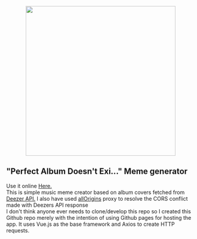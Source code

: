 <p align="center">
	<img src="https://raw.githubusercontent.com/devdana/PerfectAlbum/main/Sample.png" width="400"/>
</p>
<h2>"Perfect Album Doesn't Exi..." Meme generator</h2>
<p>Use it online <a href="https://devdana.github.io/PerfectAlbum/">Here.</a>
</br>
This is simple music meme creator based on album covers fetched from <a href="https://www.deezer.com/en/">Deezer API.</a>
I also have used <a href="https://allorigins.win/">allOrigins</a> proxy to resolve the CORS conflict made with Deezers API response
</br>
I don't think anyone ever needs to clone/develop this repo so I created this Github repo merely with the intention of using Github pages for hosting the app. It uses Vue.js as the base framework and Axios to create HTTP requests. 
</p>
